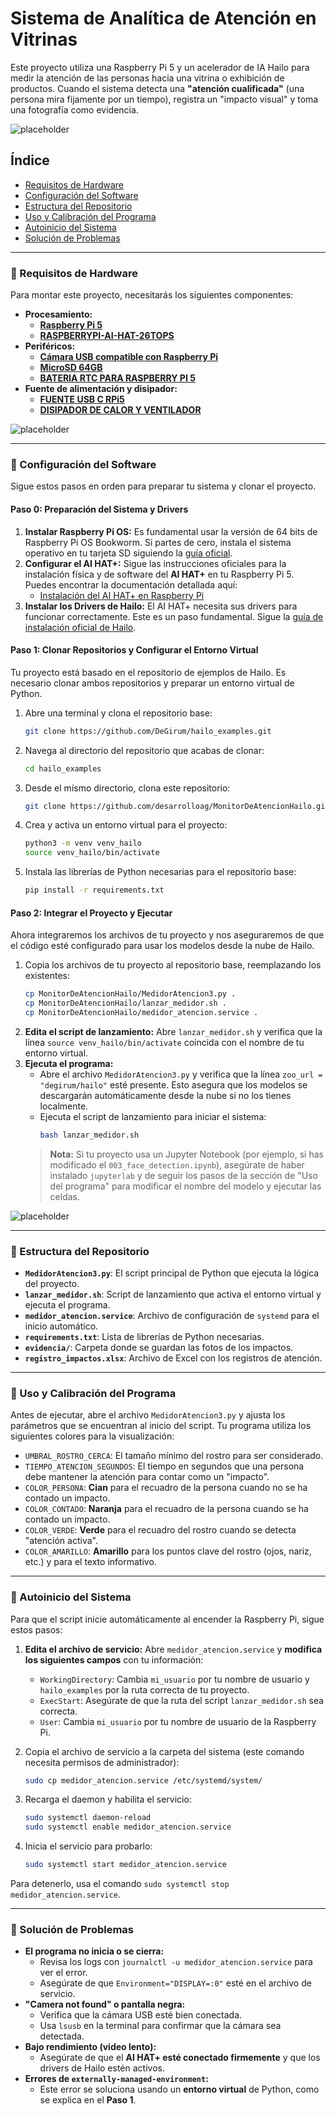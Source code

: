 # Sistema de Analítica de Atención en Vitrinas

Este proyecto utiliza una Raspberry Pi 5 y un acelerador de IA Hailo para medir la atención de las personas hacia una vitrina o exhibición de productos. Cuando el sistema detecta una **"atención cualificada"** (una persona mira fijamente por un tiempo), registra un "impacto visual" y toma una fotografía como evidencia.

![placeholder](https://github.com/desarrolloag/MonitorDeAtencionHailo/blob/main/MedidorAtencionHailo.gif?raw=true)

## Índice

  * [Requisitos de Hardware](#-requisitos-de-hardware)
  * [Configuración del Software](#-Configuración-del-software)
  * [Estructura del Repositorio](#-estructura-del-repositorio)
  * [Uso y Calibración del Programa](#-uso-y-calibración-del-programa)
  * [Autoinicio del Sistema](#-autoinicio-del-sistema)
  * [Solución de Problemas](#-solución-de-problemas)

-----

### 🔌 Requisitos de Hardware 

Para montar este proyecto, necesitarás los siguientes componentes:

  * **Procesamiento:**
      * [**Raspberry Pi 5**](https://www.agelectronica.com/detalle?busca=RASPBERRYPI-5_slsh_8GB) 
      * [**RASPBERRYPI-AI-HAT-26TOPS**](https://www.agelectronica.com/detalle?busca=RASPBERRYPI-AI-HAT-26TOPS) 
  * **Periféricos:**
      * [**Cámara USB compatible con Raspberry Pi**](https://www.amazon.com.mx/Hikvision-micr%C3%B3fono-controlador-autoadaptable-compatible/dp/B09ZKMYGHV/ref=asc_df_B09ZKMYGHV?mcid=ef1de92b346430279dd4306b6399e37f&tag=gledskshopmx-20&linkCode=df0&hvadid=709890089230&hvpos=&hvnetw=g&hvrand=16821672071938846889&hvpone=&hvptwo=&hvqmt=&hvdev=c&hvdvcmdl=&hvlocint=&hvlocphy=9047092&hvtargid=pla-2206179281909&psc=1&language=es_MX&gad_source=1) 
      * [**MicroSD 64GB**](https://www.agelectronica.com/detalle?busca=RASPBERRYPI-A2-CII-SDC-64) 
      * [**BATERIA RTC PARA RASPBERRY PI 5**](https://www.agelectronica.com/detalle?busca=RASPBERRYPI-RTC-BATTERY) 
  * **Fuente de alimentación y disipador:**
      * [**FUENTE USB C RPi5**](https://www.agelectronica.com/detalle?busca=RASPBERRYPI-27W-USB-C-PSU)
      * [**DISIPADOR DE CALOR Y VENTILADOR**](https://www.agelectronica.com/detalle?busca=RASPBERRYPI-ACTIVE-COOLER)

![placeholder](https://github.com/desarrolloag/MonitorDeAtencionHailo/blob/main/AIHAT+.jpeg?raw=true)
        
-----

### 🔌 Configuración del Software 

Sigue estos pasos en orden para preparar tu sistema y clonar el proyecto.

#### **Paso 0: Preparación del Sistema y Drivers**

1.  **Instalar Raspberry Pi OS:** Es fundamental usar la versión de 64 bits de Raspberry Pi OS Bookworm. Si partes de cero, instala el sistema operativo en tu tarjeta SD siguiendo la [guía oficial](https://www.raspberrypi.com/software/).
2.  **Configurar el AI HAT+:** Sigue las instrucciones oficiales para la instalación física y de software del **AI HAT+** en tu Raspberry Pi 5. Puedes encontrar la documentación detallada aquí:
      * [Instalación del AI HAT+ en Raspberry Pi](https://www.raspberrypi.com/documentation/accessories/ai-hat-plus.html)
3.  **Instalar los Drivers de Hailo:** El AI HAT+ necesita sus drivers para funcionar correctamente. Este es un paso fundamental. Sigue la [guía de instalación oficial de Hailo](https://www.raspberrypi.com/documentation/computers/ai.html).

#### **Paso 1: Clonar Repositorios y Configurar el Entorno Virtual**

Tu proyecto está basado en el repositorio de ejemplos de Hailo. Es necesario clonar ambos repositorios y preparar un entorno virtual de Python.

1.  Abre una terminal y clona el repositorio base:
    ```bash
    git clone https://github.com/DeGirum/hailo_examples.git
    ```
2.  Navega al directorio del repositorio que acabas de clonar:
    ```bash
    cd hailo_examples
    ```
3.  Desde el mismo directorio, clona este repositorio:
    ```bash
    git clone https://github.com/desarrolloag/MonitorDeAtencionHailo.git
    ```
4.  Crea y activa un entorno virtual para el proyecto:
    ```bash
    python3 -m venv venv_hailo
    source venv_hailo/bin/activate
    ```
5.  Instala las librerías de Python necesarias para el repositorio base:
    ```bash
    pip install -r requirements.txt
    ```

#### **Paso 2: Integrar el Proyecto y Ejecutar**

Ahora integraremos los archivos de tu proyecto y nos aseguraremos de que el código esté configurado para usar los modelos desde la nube de Hailo.

1.  Copia los archivos de tu proyecto al repositorio base, reemplazando los existentes:
    ```bash
    cp MonitorDeAtencionHailo/MedidorAtencion3.py .
    cp MonitorDeAtencionHailo/lanzar_medidor.sh .
    cp MonitorDeAtencionHailo/medidor_atencion.service .
    ```
2.  **Edita el script de lanzamiento:** Abre `lanzar_medidor.sh` y verifica que la línea `source venv_hailo/bin/activate` coincida con el nombre de tu entorno virtual.
3.  **Ejecuta el programa:**
      * Abre el archivo `MedidorAtencion3.py` y verifica que la línea `zoo_url = "degirum/hailo"` esté presente. Esto asegura que los modelos se descargarán automáticamente desde la nube si no los tienes localmente.
      * Ejecuta el script de lanzamiento para iniciar el sistema:
        ```bash
        bash lanzar_medidor.sh
        ```
    > **Nota:** Si tu proyecto usa un Jupyter Notebook (por ejemplo, si has modificado el `003_face_detection.ipynb`), asegúrate de haber instalado `jupyterlab` y de seguir los pasos de la sección de "Uso del programa" para modificar el nombre del modelo y ejecutar las celdas.

![placeholder](https://github.com/desarrolloag/MonitorDeAtencionHailo/blob/main/evidencia_impacto_20250804_144006.jpg?raw=true)

-----

### 🔌 Estructura del Repositorio 

  * **`MedidorAtencion3.py`**: El script principal de Python que ejecuta la lógica del proyecto.
  * **`lanzar_medidor.sh`**: Script de lanzamiento que activa el entorno virtual y ejecuta el programa.
  * **`medidor_atencion.service`**: Archivo de configuración de `systemd` para el inicio automático.
  * **`requirements.txt`**: Lista de librerías de Python necesarias.
  * **`evidencia/`**: Carpeta donde se guardan las fotos de los impactos.
  * **`registro_impactos.xlsx`**: Archivo de Excel con los registros de atención.

-----

### 🔌 Uso y Calibración del Programa

Antes de ejecutar, abre el archivo `MedidorAtencion3.py` y ajusta los parámetros que se encuentran al inicio del script. Tu programa utiliza los siguientes colores para la visualización:

  * `UMBRAL_ROSTRO_CERCA`: El tamaño mínimo del rostro para ser considerado.
  * `TIEMPO_ATENCION_SEGUNDOS`: El tiempo en segundos que una persona debe mantener la atención para contar como un "impacto".
  * `COLOR_PERSONA`: **Cian** para el recuadro de la persona cuando no se ha contado un impacto.
  * `COLOR_CONTADO`: **Naranja** para el recuadro de la persona cuando se ha contado un impacto.
  * `COLOR_VERDE`: **Verde** para el recuadro del rostro cuando se detecta "atención activa".
  * `COLOR_AMARILLO`: **Amarillo** para los puntos clave del rostro (ojos, nariz, etc.) y para el texto informativo.

-----

### 🔌 Autoinicio del Sistema

Para que el script inicie automáticamente al encender la Raspberry Pi, sigue estos pasos:

1.  **Edita el archivo de servicio:** Abre `medidor_atencion.service` y **modifica los siguientes campos** con tu información:

      * `WorkingDirectory`: Cambia `mi_usuario` por tu nombre de usuario y `hailo_examples` por la ruta correcta de tu proyecto.
      * `ExecStart`: Asegúrate de que la ruta del script `lanzar_medidor.sh` sea correcta.
      * `User`: Cambia `mi_usuario` por tu nombre de usuario de la Raspberry Pi.

2.  Copia el archivo de servicio a la carpeta del sistema (este comando necesita permisos de administrador):

    ```bash
    sudo cp medidor_atencion.service /etc/systemd/system/
    ```

3.  Recarga el daemon y habilita el servicio:

    ```bash
    sudo systemctl daemon-reload
    sudo systemctl enable medidor_atencion.service
    ```

4.  Inicia el servicio para probarlo:

    ```bash
    sudo systemctl start medidor_atencion.service
    ```

Para detenerlo, usa el comando `sudo systemctl stop medidor_atencion.service`.

-----

### 🔌 Solución de Problemas

  * **El programa no inicia o se cierra:**
      * Revisa los logs con `journalctl -u medidor_atencion.service` para ver el error.
      * Asegúrate de que `Environment="DISPLAY=:0"` esté en el archivo de servicio.
  * **"Camera not found" o pantalla negra:**
      * Verifica que la cámara USB esté bien conectada.
      * Usa `lsusb` en la terminal para confirmar que la cámara sea detectada.
  * **Bajo rendimiento (video lento):**
      * Asegúrate de que el **AI HAT+ esté conectado firmemente** y que los drivers de Hailo estén activos.
  * **Errores de `externally-managed-environment`:**
      * Este error se soluciona usando un **entorno virtual** de Python, como se explica en el **Paso 1**.
